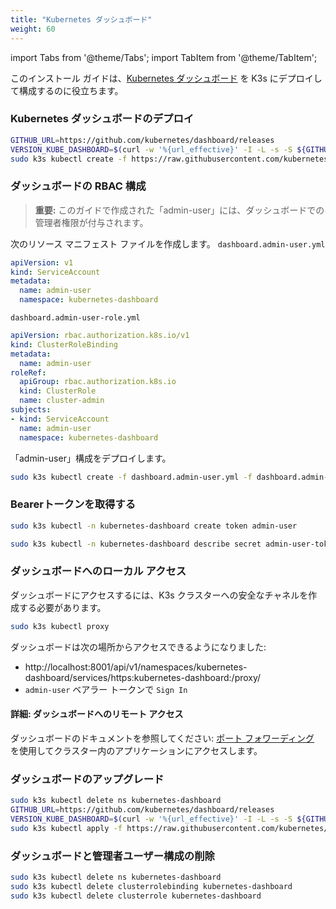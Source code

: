```yaml
---
title: "Kubernetes ダッシュボード"
weight: 60
---
```


import Tabs from '@theme/Tabs';
import TabItem from '@theme/TabItem';

このインストール ガイドは、[Kubernetes ダッシュボード](https://kubernetes.io/docs/tasks/access-application-cluster/web-ui-dashboard/) を K3s にデプロイして構成するのに役立ちます。

### Kubernetes ダッシュボードのデプロイ
```bash
GITHUB_URL=https://github.com/kubernetes/dashboard/releases
VERSION_KUBE_DASHBOARD=$(curl -w '%{url_effective}' -I -L -s -S ${GITHUB_URL}/latest -o /dev/null | sed -e 's|.*/||')
sudo k3s kubectl create -f https://raw.githubusercontent.com/kubernetes/dashboard/${VERSION_KUBE_DASHBOARD}/aio/deploy/recommended.yaml
```

### ダッシュボードの RBAC 構成

> **重要:** このガイドで作成された「admin-user」には、ダッシュボードでの管理者権限が付与されます。

次のリソース マニフェスト ファイルを作成します。
`dashboard.admin-user.yml`
```yaml
apiVersion: v1
kind: ServiceAccount
metadata:
  name: admin-user
  namespace: kubernetes-dashboard
```

`dashboard.admin-user-role.yml`
```yaml
apiVersion: rbac.authorization.k8s.io/v1
kind: ClusterRoleBinding
metadata:
  name: admin-user
roleRef:
  apiGroup: rbac.authorization.k8s.io
  kind: ClusterRole
  name: cluster-admin
subjects:
- kind: ServiceAccount
  name: admin-user
  namespace: kubernetes-dashboard
```

「admin-user」構成をデプロイします。
```bash
sudo k3s kubectl create -f dashboard.admin-user.yml -f dashboard.admin-user-role.yml
```

### Bearerトークンを取得する
<Tabs>
<TabItem value="v1.24以降">

```bash
sudo k3s kubectl -n kubernetes-dashboard create token admin-user
```
</TabItem>
<TabItem value="v1.23以前">

```bash
sudo k3s kubectl -n kubernetes-dashboard describe secret admin-user-token | grep '^token'
```

</TabItem>
</Tabs>


### ダッシュボードへのローカル アクセス

ダッシュボードにアクセスするには、K3s クラスターへの安全なチャネルを作成する必要があります。
```bash
sudo k3s kubectl proxy
```

ダッシュボードは次の場所からアクセスできるようになりました:

* http://localhost:8001/api/v1/namespaces/kubernetes-dashboard/services/https:kubernetes-dashboard:/proxy/
* `admin-user` ベアラー トークンで `Sign In`

#### 詳細: ダッシュボードへのリモート アクセス

ダッシュボードのドキュメントを参照してください: [ポート フォワーディング](https://kubernetes.io/docs/tasks/access-application-cluster/port-forward-access-application-cluster/) を使用してクラスター内のアプリケーションにアクセスします。

### ダッシュボードのアップグレード
```bash
sudo k3s kubectl delete ns kubernetes-dashboard
GITHUB_URL=https://github.com/kubernetes/dashboard/releases
VERSION_KUBE_DASHBOARD=$(curl -w '%{url_effective}' -I -L -s -S ${GITHUB_URL}/latest -o /dev/null | sed -e 's|.*/||')
sudo k3s kubectl apply -f https://raw.githubusercontent.com/kubernetes/dashboard/${VERSION_KUBE_DASHBOARD}/aio/deploy/recommended.yaml -f dashboard.admin-user.yml -f dashboard.admin-user-role.yml
```

### ダッシュボードと管理者ユーザー構成の削除

```bash
sudo k3s kubectl delete ns kubernetes-dashboard
sudo k3s kubectl delete clusterrolebinding kubernetes-dashboard
sudo k3s kubectl delete clusterrole kubernetes-dashboard
```

